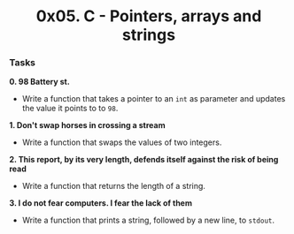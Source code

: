 <h1 align="center">0x05. C - Pointers, arrays and strings</h1>


<h3> Tasks </h3>

**0. 98 Battery st.**

- Write a function that takes a pointer to an `int` as parameter and updates the value it points to to `98`.

**1. Don't swap horses in crossing a stream**

- Write a function that swaps the values of two integers.

**2. This report, by its very length, defends itself against the risk of being read**

- Write a function that returns the length of a string.

**3. I do not fear computers. I fear the lack of them**

- Write a function that prints a string, followed by a new line, to `stdout`.




